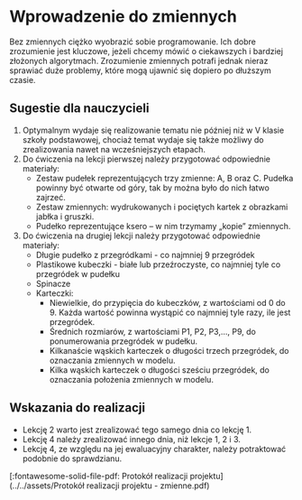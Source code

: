 # Wprowadzenie do zmiennych

Bez zmiennych ciężko wyobrazić sobie programowanie. Ich dobre zrozumienie jest kluczowe, jeżeli chcemy mówić o ciekawszych i bardziej złożonych algorytmach. Zrozumienie zmiennych potrafi jednak nieraz sprawiać duże problemy, które mogą ujawnić się dopiero po dłuższym czasie.

## Sugestie dla nauczycieli

1. Optymalnym wydaje się realizowanie tematu nie później niż w V klasie szkoły podstawowej, chociaż temat wydaje się także możliwy do zrealizowania nawet na wcześniejszych etapach.  
2. Do ćwiczenia na lekcji pierwszej należy przygotować odpowiednie materiały:
   * Zestaw pudełek reprezentujących trzy zmienne: A, B oraz C. Pudełka powinny być otwarte od góry, tak by można było do nich łatwo zajrzeć.
   * Zestaw zmiennych: wydrukowanych i pociętych kartek z obrazkami jabłka i gruszki.
   * Pudełko reprezentujące ksero – w nim trzymamy „kopie” zmiennych.
3. Do ćwiczenia na drugiej lekcji należy przygotować odpowiednie materiały:
   * Długie pudełko z przegródkami - co najmniej 9 przegródek
   * Plastikowe kubeczki - białe lub przeźroczyste, co najmniej tyle co przegródek w pudełku
   * Spinacze
   * Karteczki:
     * Niewielkie, do przypięcia do kubeczków, z wartościami od 0 do 9. Każda wartość powinna wystąpić co najmniej tyle razy, ile jest przegródek.
     * Średnich rozmiarów, z wartościami P1, P2, P3,..., P9, do ponumerowania przegródek w pudełku.
     * Kilkanaście wąskich karteczek o długości trzech przegródek, do oznaczania zmiennych w modelu.
     * Kilka wąskich karteczek o długości sześciu przegródek, do oznaczania położenia zmiennych w modelu.

## Wskazania do realizacji

* Lekcję 2 warto jest zrealizować tego samego dnia co lekcję 1.
* Lekcję 4 należy zrealizować innego dnia, niż lekcje 1, 2 i 3.
* Lekcję 4, ze względu na jej ewaluacyjny charakter, należy potraktować podobnie do sprawdzianu.

[:fontawesome-solid-file-pdf: Protokół realizacji projektu](../../assets/Protokół realizacji projektu - zmienne.pdf)
